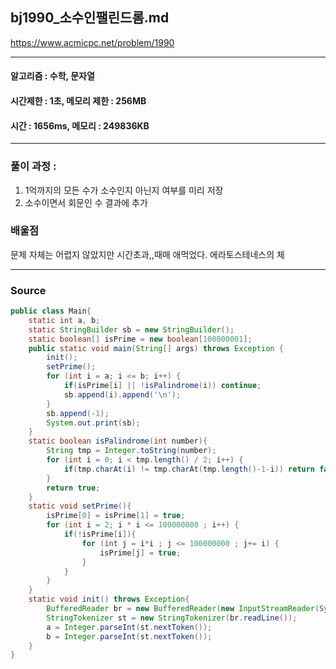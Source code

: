 ## bj1990_소수인팰린드롬.md

https://www.acmicpc.net/problem/1990

---
#### 알고리즘 : 수학, 문자열
#### 시간제한 : 1초, 메모리 제한 : 256MB
#### 시간 : 1656ms, 메모리 : 249836KB
---
### 풀이 과정 : 
1. 1억까지의 모든 수가 소수인지 아닌지 여부를 미리 저장
2. 소수이면서 회문인 수 결과에 추가

### 배울점
문제 자체는 어렵지 않았지만 시간초과,,때매 애먹었다.
에라토스테네스의 체

----
### Source
```java
public class Main{
    static int a, b;
    static StringBuilder sb = new StringBuilder();
    static boolean[] isPrime = new boolean[100000001];
    public static void main(String[] args) throws Exception {
        init();
        setPrime();
        for (int i = a; i <= b; i++) {
            if(isPrime[i] || !isPalindrome(i)) continue;
            sb.append(i).append('\n');
        }
        sb.append(-1);
        System.out.print(sb);
    }
    static boolean isPalindrome(int number){
        String tmp = Integer.toString(number);
        for (int i = 0; i < tmp.length() / 2; i++) {
            if(tmp.charAt(i) != tmp.charAt(tmp.length()-1-i)) return false;
        }
        return true;
    }
    static void setPrime(){
        isPrime[0] = isPrime[1] = true;
        for (int i = 2; i * i <= 100000000 ; i++) {
            if(!isPrime[i]){
                for (int j = i*i ; j <= 100000000 ; j+= i) {
                    isPrime[j] = true;
                }
            }
        }
    }
    static void init() throws Exception{
        BufferedReader br = new BufferedReader(new InputStreamReader(System.in));
        StringTokenizer st = new StringTokenizer(br.readLine());
        a = Integer.parseInt(st.nextToken());
        b = Integer.parseInt(st.nextToken());
    }
}


```
